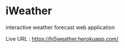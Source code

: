 # iWeather
interactive weather forecast web application

Live URL : https://hi5weather.herokuapp.com/
